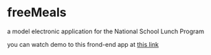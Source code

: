 # freeMeals
a model electronic application for the National School Lunch Program
 
 you can watch demo to this frond-end app at [this link](https://youtu.be/3ZUAmobFv74)
